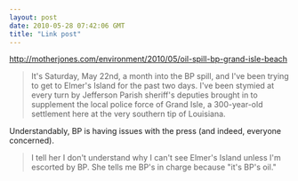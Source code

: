 ```yaml
---
layout: post
date: 2010-05-28 07:42:06 GMT
title: "Link post"
---
```

<http://motherjones.com/environment/2010/05/oil-spill-bp-grand-isle-beach>

> It's Saturday, May 22nd, a month into the BP spill, and I've been trying to get to Elmer's Island for the past two days. I've been stymied at every turn by Jefferson Parish sheriff's deputies brought in to supplement the local police force of Grand Isle, a 300-year-old settlement here at the very southern tip of Louisiana.

Understandably, BP is having issues with the press (and indeed, everyone concerned).

> I tell her I don't understand why I can't see Elmer's Island unless I'm escorted by BP. She tells me BP's in charge because "it's BP's oil."